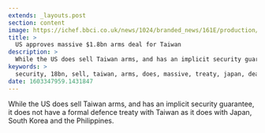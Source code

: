 ```yaml
--- 
extends: _layouts.post 
section: content 
image: https://ichef.bbci.co.uk/news/1024/branded_news/161E/production/_115026650_gettyimages-1228993451.jpg 
title: > 
  US approves massive $1.8bn arms deal for Taiwan 
description: > 
  While the US does sell Taiwan arms, and has an implicit security guarantee, it does not have a formal defence treaty with Taiwan as it does with Japan, South Korea and the Philippines. 
keywords: > 
  security, 18bn, sell, taiwan, arms, does, massive, treaty, japan, deal, implicit, philippines, korea, approves, south 
date: 1603347959.1431847 
--- 
```

<div><p>While the US does sell Taiwan arms, and has an implicit security guarantee, it does not have a formal defence treaty with Taiwan as it does with Japan, South Korea and the Philippines.</p></div>
